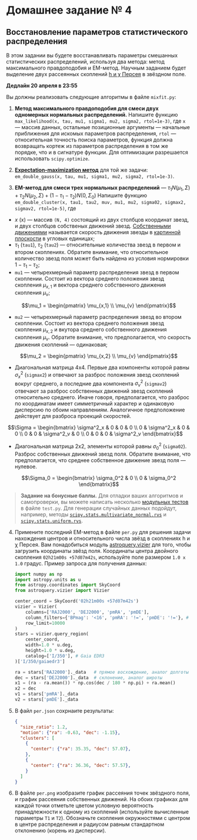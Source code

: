 # Домашнее задание № 4
## Восстановление параметров статистического распределения

В этом задании вы будете восстанавливать параметры смешанных статистических распределений, используя два метода: метод максимального правдоподобия и EM-метод. Научным заданием будет выделение двух рассеянных скоплений  [h и χ Персея](https://apod.nasa.gov/apod/ap091204.html) в звёздном поле.

**Дедлайн 20 апреля в 23:55**

Вы должны реализовать следующие алгоритмы в файле `mixfit.py`:

1. **Метод максимального правдоподобия для смеси двух одномерных нормальных распределений.** Напишите функцию `max_likelihood(x, tau, mu1, sigma1, mu2, sigma2, rtol=1e-3)`, где `x` — массив данных, остальные позиционные аргументы — начальные приближения для искомых параметров распределения, `rtol` — относительная точность поиска параметров, функция должна возвращать кортеж из параметров распределения в том же порядке, что и в сигнатуре функции. Для оптимизации разрешается использовать `scipy.optimize`.

2. **[Expectation-maximization метод](https://en.wikipedia.org/wiki/Expectation–maximization_algorithm)** для той же задачи: `em_double_gauss(x, tau, mu1, sigma1, mu2, sigma2, rtol=1e-3)`.

3. **EM-метод для смеси трех нормальных распределений** — $\tau_1 N(\mu_1, \Sigma) + \tau_2 N(\mu_2, \Sigma) + (1-\tau_1-\tau_2) N(0, \Sigma_0)$
Напишите функцию `em_double_cluster(x, tau1, tau2, muv, mu1, mu2, sigma02, sigmax2, sigmav2, rtol=1e-5)`, где
  * $x$ (x) — массив `(N, 4)` состоящий из двух столбцов координат звезд, и двух столбцов собственых движений звезд.
[Собственными движениями](http://www.astronet.ru/db/msg/1171379) называется скорость движения звезды в [картинной плоскости](http://www.astronet.ru/db/msg/1190817/node7.html) в угловых единицах;
  * $\tau_1$ (`tau1`), $\tau_2$ (`tau2`) — относительные количества звезд в первом и втором скоплениях. Обратите внимание, что относительное количество звезд поля может быть найдена из условия нормировки $1-\tau_1-\tau_2$;
  * `mu1` — четырехмерный параметр распределения звезд в первом скоплении. Состоит из вектора среднего положения звезд скопления $\mu_{x,1}$ и вектора среднего собственного движения скопления $\mu_v$;
  ```math
  \mu_1 = \begin{pmatrix}
  \mu_{x,1} \\
  \mu_{v}
  \end{pmatrix}
  ```
  * `mu2` — четырехмерный параметр распределения звезд во втором скоплении. Состоит из вектора среднего положения звезд скопления $\mu_{x,2}$ и вкутора среднего собственного движения скопления $\mu_v$. Обратите внимание, что предполагается, что скорость движения скоплений — одинаковая;
  ```math
  \mu_2 = \begin{pmatrix}
  \mu_{x,2} \\
  \mu_{v}
  \end{pmatrix}
  ```
  * Диагональная матрица 4x4. Первые два компоненты которой равны $\sigma^2_x$ (`sigmax2`) и отвечают за разброс положения звезд скоплений вокруг среднего,  а последние два компонента $\sigma^2_v$ (`sigmav2`) отвечают за разброс собственных движений звезд скоплений относительно среднего. Иначе говоря, предполагается, что разброс по координатам имеет симметричный характер и одинаковую дисперсию по обоим направлениям. Аналогичное предположение действует для разброса проекций скоростей.
  ```math
  \Sigma = \begin{bmatrix}
  \sigma^2_x & 0 & 0 & 0 \\
  0 & \sigma^2_x & 0 & 0 \\
  0 & 0 & \sigma^2_v & 0 \\
  0 & 0 & 0 & \sigma^2_v
  \end{bmatrix}
  ```
  * Диагональная матрица 2x2, элементы которой равны $\sigma_0^2$ (`sigma02`). Разброс собственных движений звезд поля. Обратите внимание, что предполагается, что среднее собственное движение звезд поля — нулевое.
  ```math
  \Sigma_0 = \begin{bmatrix}
  \sigma_0^2 & 0 \\
  0 & \sigma_0^2
  \end{bmatrix}
  ```

> **Задание на бонусные баллы.**
> Для отладки ваших алгоритмов и самопроверки, вы можете написать несколько [модульных тестов](https://docs.python.org/3/library/unittest.html) в файле `test.py`.
> Для генерации случайных данных подойдут, например, методы [`scipy.stats.multivariate_normal.rvs`](https://docs.scipy.org/doc/scipy/reference/generated/scipy.stats.multivariate_normal.html) и [`scipy.stats.uniform.rvs`](https://docs.scipy.org/doc/scipy/reference/generated/scipy.stats.uniform.html).

4. Примените последний EM-метод в файле `per.py` для решения задачи нахождения центров и относительного числа звёзд в скоплениях h и χ Персея.
Вам понадобиться модуль [astroquery.vizier](https://astroquery.readthedocs.io/en/latest/vizier/vizier.html) для того, чтобы загрузить координаты звёзд поля.
Координаты центра двойного скопления `02h21m00s +57d07m42s`, используйте поле размером `1.0 x 1.0` градус.
Пример запроса для получения данных:

   ```python
   import numpy as np
   import astropy.units as u
   from astropy.coordinates import SkyCoord
   from astroquery.vizier import Vizier

   center_coord = SkyCoord('02h21m00s +57d07m42s')
   vizier = Vizier(
       columns=['RAJ2000', 'DEJ2000', 'pmRA', 'pmDE'],
       column_filters={'BPmag': '<16', 'pmRA': '!=', 'pmDE': '!='}, # число больше — звёзд больше
       row_limit=10000
   )
   stars = vizier.query_region(
       center_coord,
       width=1.0 * u.deg,
       height=1.0 * u.deg,
       catalog=['I/350'], # Gaia EDR3
   )['I/350/gaiaedr3']

   ra = stars['RAJ2000']._data   # прямое восхождение, аналог долготы
   dec = stars['DEJ2000']._data  # склонение, аналог широты
   x1 = (ra - ra.mean()) * np.cos(dec / 180 * np.pi) + ra.mean()
   x2 = dec
   v1 = stars['pmRA']._data
   v2 = stars['pmDE']._data

   ```

5. В файл `per.json` сохрнаите результаты:

    ```json
    {
      "size_ratio": 1.2,
      "motion": {"ra": -0.63, "dec": -1.15},
      "clusters": [
        {
          "center": {"ra": 35.35, "dec": 57.07},
        },
        {
          "center": {"ra": 36.36, "dec": 57.57},
        }
      ]
    }
    ```

6. В файле `per.png` изобразите график рассеяния точек звёздного поля, и график рассеяния собственных движений.
На обоих графиках для каждой точки отметьте цветом условную вероятность принадлежности к одному из скоплений (используйте вычисленные параметры `T1` и `T2`).
Обозначьте скопления окружностями с центром в центре распределения и радиусом равным стандартном отклонению (корень из дисперсии).
